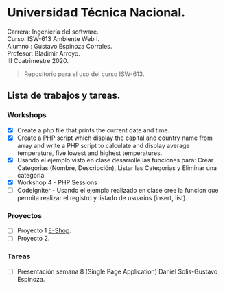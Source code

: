 # Universidad Técnica Nacional.
Carrera: Ingeniería del software.  
Curso:   ISW-613 Ambiente Web I.  
Alumno : Gustavo Espinoza Corrales.  
Profesor: Bladimir Arroyo.      
III Cuatrimestre 2020.  
> Repositorio para el uso del curso ISW-613.  

## Lista de trabajos y tareas.  
### Workshops
- [x] Create a php file that prints the current date and time.
- [x] Create a PHP script which display the capital and country name from array and write a PHP script to calculate and display average temperature, five lowest and highest temperatures.
- [X] Usando el ejemplo visto en clase desarrolle las funciones para: Crear Categorias (Nombre, Descripción), Listar las Categorias y Eliminar una categoria.
- [X] Workshop 4 - PHP Sessions
- [ ] CodeIgniter - Usando el ejemplo realizado en clase cree la funcion que permita realizar el registro y listado de usuarios (insert, list).

### Proyectos  
- [ ] Proyecto 1 [E-Shop](https://github.com/gespinozac-utn/ISW-613_Proyecto1).
- [ ] Proyecto 2.

### Tareas
- [ ] Presentación semana 8 (Single Page Application) Daniel Solis-Gustavo Espinoza.
